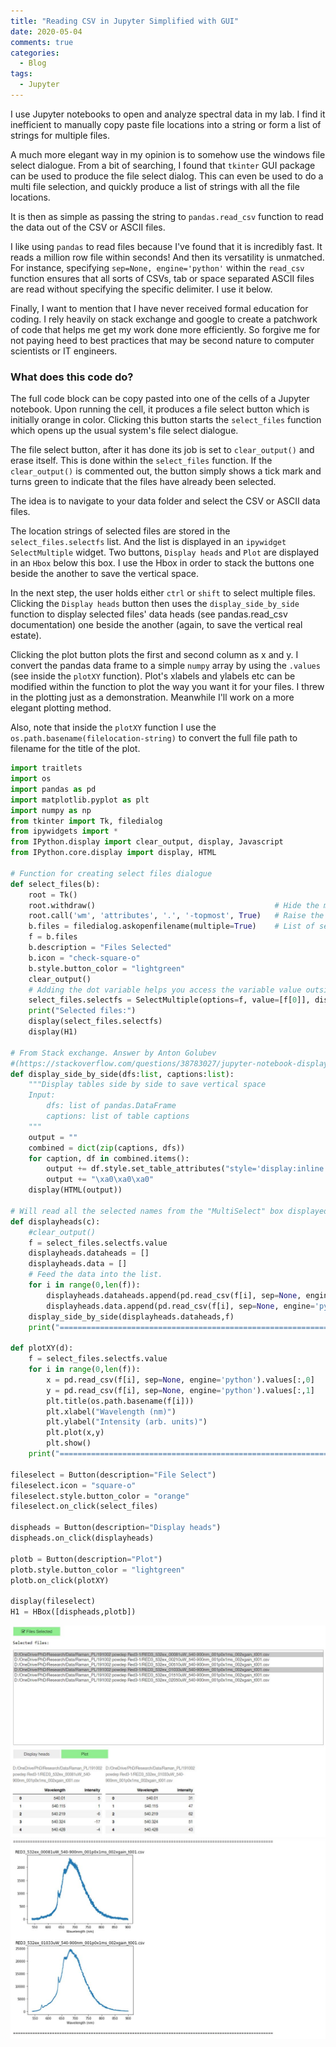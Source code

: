 ```yaml
---
title: "Reading CSV in Jupyter Simplified with GUI"
date: 2020-05-04
comments: true
categories:
  - Blog
tags:
  - Jupyter
---
```

I use Jupyter notebooks to open and analyze spectral data in my lab. I find it inefficient to manually copy paste file locations into a string or form a list of strings for multiple files.

A much more elegant way in my opinion is to somehow use the windows file select dialogue. From a bit of searching, I found that `tkinter` GUI package can be used to produce the file select dialog. This can even be used to do a multi file selection, and quickly produce a list of strings with all the file locations.

It is then as simple as passing the string to `pandas.read_csv` function to read the data out of the CSV or ASCII files.

I like using `pandas` to read files because I've found that it is incredibly fast. It reads a million row file within seconds! And then its versatility is unmatched. For instance, specifying `sep=None, engine='python'` within the `read_csv` function ensures that all sorts of CSVs, tab or space separated ASCII files are read without specifying the specific delimiter. I use it below.

Finally, I want to mention that I have never received formal education for coding. I rely heavily on stack exchange and google to create a patchwork of code that helps me get my work done more efficiently. So forgive me for not paying heed to best practices that may be second nature to computer scientists or IT engineers.

### What does this code do?

The full code block can be copy pasted into one of the cells of a Jupyter notebook. Upon running the cell, it produces a file select button which is initially orange in color. Clicking this button starts the `select_files` function which opens up the usual system's file select dialogue.

 The file select button, after it has done its job is set to `clear_output()` and erase itself. This is done within the `select_files` function. If the `clear_output()` is commented out, the button simply shows a tick mark and turns green to indicate that the files have already been selected.

The idea is to navigate to your data folder and select the CSV or ASCII data files.

The location strings of selected files are stored in the `select_files.selectfs` list. And the list is displayed in an `ipywidget` `SelectMultiple` widget. Two buttons, `Display heads` and `Plot` are displayed in an `Hbox` below this box. I use the Hbox in order to stack the buttons one beside the another to save the vertical space.

In the next step, the user holds either `ctrl` or `shift` to select multiple files. Clicking the `Display heads` button then uses the `display_side_by_side` function to display selected files' data heads (see pandas.read_csv documentation) one beside the another (again, to save the vertical real estate).

Clicking the plot button plots the first and second column as x and y. I convert the pandas data frame to a simple `numpy` array by using the `.values` (see inside the `plotXY` function). Plot's xlabels and ylabels etc can be modified within the function to plot the way you want it for your files. I threw in the plotting just as a demonstration. Meanwhile I'll work on a more elegant plotting method.

Also, note that inside the `plotXY` function I use the `os.path.basename(filelocation-string)` to convert the full file path to filename for the title of the plot.

```python
import traitlets
import os
import pandas as pd
import matplotlib.pyplot as plt
import numpy as np
from tkinter import Tk, filedialog
from ipywidgets import *
from IPython.display import clear_output, display, Javascript
from IPython.core.display import display, HTML

# Function for creating select files dialogue
def select_files(b):
    root = Tk()
    root.withdraw()                                        # Hide the main window
    root.call('wm', 'attributes', '.', '-topmost', True)   # Raise the root to the top of all windows.
    b.files = filedialog.askopenfilename(multiple=True)    # List of selected fileswill be set to b.value
    f = b.files
    b.description = "Files Selected"
    b.icon = "check-square-o"
    b.style.button_color = "lightgreen"
    clear_output()
    # Adding the dot variable helps you access the variable value outside the function.
    select_files.selectfs = SelectMultiple(options=f, value=[f[0]], disabled=False, layout=Layout(width='100%', height='300px'))
    print("Selected files:")
    display(select_files.selectfs)
    display(H1)

# From Stack exchange. Answer by Anton Golubev
#(https://stackoverflow.com/questions/38783027/jupyter-notebook-display-two-pandas-tables-side-by-side)
def display_side_by_side(dfs:list, captions:list):
    """Display tables side by side to save vertical space
    Input:
        dfs: list of pandas.DataFrame
        captions: list of table captions
    """
    output = ""
    combined = dict(zip(captions, dfs))
    for caption, df in combined.items():
        output += df.style.set_table_attributes("style='display:inline'").set_caption(caption)._repr_html_()
        output += "\xa0\xa0\xa0"
    display(HTML(output))

# Will read all the selected names from the "MultiSelect" box displayed above
def displayheads(c):
    #clear_output()
    f = select_files.selectfs.value
    displayheads.dataheads = []
    displayheads.data = []
    # Feed the data into the list.
    for i in range(0,len(f)):
        displayheads.dataheads.append(pd.read_csv(f[i], sep=None, engine='python').head())
        displayheads.data.append(pd.read_csv(f[i], sep=None, engine='python'))
    display_side_by_side(displayheads.dataheads,f)
    print("===========================================================================================================")

def plotXY(d):
    f = select_files.selectfs.value
    for i in range(0,len(f)):
        x = pd.read_csv(f[i], sep=None, engine='python').values[:,0]
        y = pd.read_csv(f[i], sep=None, engine='python').values[:,1]
        plt.title(os.path.basename(f[i]))
        plt.xlabel("Wavelength (nm)")
        plt.ylabel("Intensity (arb. units)")
        plt.plot(x,y)
        plt.show()
    print("===========================================================================================================")

fileselect = Button(description="File Select")
fileselect.icon = "square-o"
fileselect.style.button_color = "orange"
fileselect.on_click(select_files)

dispheads = Button(description="Display heads")
dispheads.on_click(displayheads)

plotb = Button(description="Plot")
plotb.style.button_color = "lightgreen"
plotb.on_click(plotXY)

display(fileselect)
H1 = HBox([dispheads,plotb])

```
![Output-part-1](/assets/images/20200504_O1.JPG)
![Output-part-2](/assets/images/20200504_O2.JPG)
